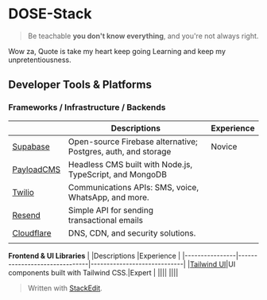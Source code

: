 # DOSE-Stack
> Be teachable **you don't know everything**, and you're not always right.

Wow za, Quote is take my heart keep going Learning and keep my unpretentiousness.

## Developer Tools & Platforms 

### **Frameworks / Infrastructure / Backends**
|                |Descriptions                          |Experience                         |
|----------------|-------------------------------|-----------------------------|
|[Supabase](https://supabase.com/)|Open-source Firebase alternative; Postgres, auth, and storage            |Novice            |
|[PayloadCMS](https://payloadcms.com/)|Headless CMS built with Node.js, TypeScript, and MongoDB|
|[Twilio](https://www.twilio.com/)|Communications APIs: SMS, voice, WhatsApp, and more.||
|[Resend](https://resend.com/home)|Simple API for sending transactional emails||
|[Cloudflare](https://dash.cloudflare.com/login)|DNS, CDN, and security solutions.||
||||

**Frontend & UI Libraries**
|                |Descriptions                          |Experience                         |
|----------------|-------------------------------|-----------------------------|
|[Tailwind UI](https://tailwindui.com/)|UI components built with Tailwind CSS.|Expert |
||||
||||




> Written with [StackEdit](https://stackedit.io/).